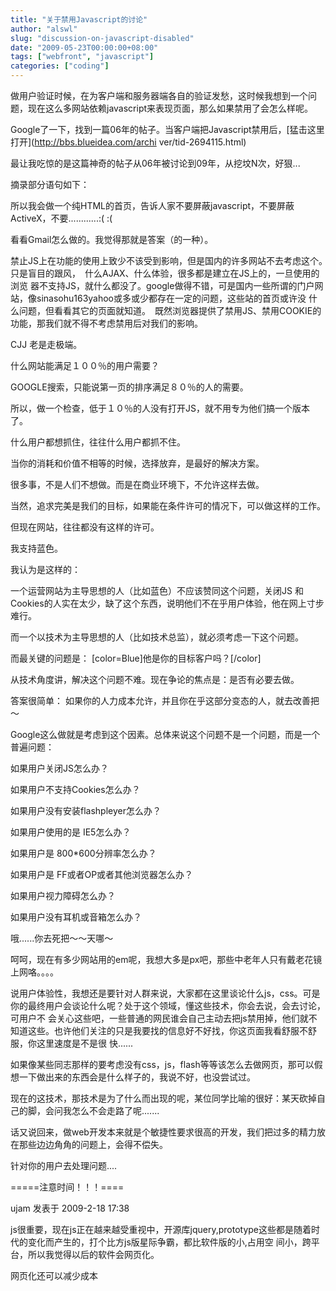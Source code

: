 ```yaml
---
title: "关于禁用Javascript的讨论"
author: "alswl"
slug: "discussion-on-javascript-disabled"
date: "2009-05-23T00:00:00+08:00"
tags: ["webfront", "javascript"]
categories: ["coding"]
---
```


做用户验证时候，在为客户端和服务器端各自的验证发愁，这时候我想到一个问题，现在这么多网站依赖javascript来表现页面，那么如果禁用了会怎么样呢。

Google了一下，找到一篇06年的帖子。当客户端把Javascript禁用后，[猛击这里打开](http://bbs.blueidea.com/archi
ver/tid-2694115.html)

最让我吃惊的是这篇神奇的帖子从06年被讨论到09年，从挖坟N次，好狠...

摘录部分语句如下：

所以我会做一个纯HTML的首页，告诉人家不要屏蔽javascript，不要屏蔽ActiveX，不要............:( :(

看看Gmail怎么做的。我觉得那就是答案（的一种）。

禁止JS上在功能的使用上致少不该受到影响，但是国内的许多网站不去考虑这个。　只是盲目的跟风，　什么AJAX、什么体验，很多都是建立在JS上的，一旦使用的浏览
器不支持JS，就什么都没了。google做得不错，可是国内一些所谓的门户网站，像sinasohu163yahoo或多或少都存在一定的问题，这些站的首页或许没
什么问题，但看看其它的页面就知道。　既然浏览器提供了禁用JS、禁用COOKIE的功能，那我们就不得不考虑禁用后对我们的影响。

CJJ 老是走极端。

什么网站能满足１００％的用户需要？

GOOGLE搜索，只能说第一页的排序满足８０％的人的需要。

所以，做一个检查，低于１０％的人没有打开JS，就不用专为他们搞一个版本了。

什么用户都想抓住，往往什么用户都抓不住。

当你的消耗和价值不相等的时候，选择放弃，是最好的解决方案。

很多事，不是人们不想做。而是在商业环境下，不允许这样去做。

当然，追求完美是我们的目标，如果能在条件许可的情况下，可以做这样的工作。

但现在网站，往往都没有这样的许可。

我支持蓝色。

我认为是这样的：

一个运营网站为主导思想的人（比如蓝色）不应该赞同这个问题，关闭JS 和 Cookies的人实在太少，缺了这个东西，说明他们不在乎用户体验，他在网上寸步难行。

而一个以技术为主导思想的人（比如技术总监），就必须考虑一下这个问题。

而最关键的问题是： [color=Blue]他是你的目标客户吗？[/color]

从技术角度讲，解决这个问题不难。现在争论的焦点是：是否有必要去做。

答案很简单： 如果你的人力成本允许，并且你在乎这部分变态的人，就去改善把～

Google这么做就是考虑到这个因素。总体来说这个问题不是一个问题，而是一个普遍问题：

如果用户关闭JS怎么办？

如果用户不支持Cookies怎么办？

如果用户没有安装flashpleyer怎么办？

如果用户使用的是 IE5怎么办？

如果用户是 800*600分辨率怎么办？

如果用户是 FF或者OP或者其他浏览器怎么办？

如果用户视力障碍怎么办？

如果用户没有耳机或音箱怎么办？

哦......你去死把～～天哪～

呵呵，现在有多少网站用的em呢，我想大多是px吧，那些中老年人只有戴老花镜上网咯。。。。

说用户体验性，我想还是要针对人群来说，大家都在这里谈论什么js，css。可是你的最终用户会谈论什么呢？处于这个领域，懂这些技术，你会去说，会去讨论，可用户不
会关心这些吧，一些普通的网民谁会自己主动去把js禁用掉，他们就不知道这些。也许他们关注的只是我要找的信息好不好找，你这页面我看舒服不舒服，你这里速度是不是很
快......

如果像某些同志那样的要考虑没有css，js，flash等等该怎么去做网页，那可以假想一下做出来的东西会是什么样子的，我说不好，也没尝试过。

现在的这技术，那技术是为了什么而出现的呢，某位同学比喻的很好：某天砍掉自己的脚，会问我怎么不会走路了呢.......

话又说回来，做web开发本来就是个敏捷性要求很高的开发，我们把过多的精力放在那些边边角角的问题上，会得不偿失。

针对你的用户去处理问题....

=====注意时间！！！====

ujam 发表于 2009-2-18 17:38

js很重要，现在js正在越来越受重视中，开源库jquery,prototype这些都是随着时代的变化而产生的，打个比方js版星际争霸，都比软件版的小,占用空
间小，跨平台，所以我觉得以后的软件会网页化。

网页化还可以减少成本

